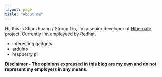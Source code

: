 ```yaml
---
layout: page
title: "About me"
---
```


Hi, this is Shaozhuang / Strong Liu, I'm a senior developer of [Hibernate](http://hibernate.org) project.
Currently I'm employeed by [Redhat](http://www.redhat.com). 

* interesting gadgets
* arduino
* respberry pi

**Disclaimer - The opinions expressed in this blog are my own and do not represent my employers in any means.**